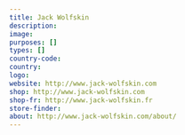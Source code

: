 ```yaml
---
title: Jack Wolfskin
description:
image:
purposes: []
types: []
country-code:
country:
logo:
website: http://www.jack-wolfskin.com
shop: http://www.jack-wolfskin.com
shop-fr: http://www.jack-wolfskin.fr
store-finder:
about: http://www.jack-wolfskin.com/about/
---
```

